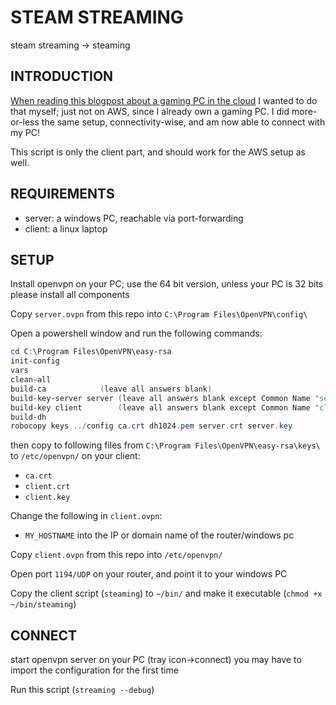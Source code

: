 # STEAM STREAMING
steam streaming -> steaming

## INTRODUCTION
[When reading this blogpost about a gaming PC in the cloud](https://lg.io/2015/07/05/revised-and-much-faster-run-your-own-highend-cloud-gaming-service-on-ec2.html)
I wanted to do that myself; just not on AWS, since I already own a gaming PC.
I did more-or-less the same setup, connectivity-wise, and am now able to
connect with my PC!

This script is only the client part, and should work for the AWS setup as well.

## REQUIREMENTS
- server: a windows PC, reachable via port-forwarding
- client: a linux laptop

## SETUP
Install openvpn on your PC; use the 64 bit version, unless your PC is 32 bits
please install all components

Copy `server.ovpn` from this repo into `C:\Program Files\OpenVPN\config\`

Open a powershell window and run the following commands:
```powershell
cd C:\Program Files\OpenVPN\easy-rsa
init-config
vars
clean-all
build-ca			(leave all answers blank)
build-key-server server	(leave all answers blank except Common Name "server", yes to Sign and yes to Commit)
build-key client		(leave all answers blank except Common Name "client", yes to Sign and yes to Commit)
build-dh
robocopy keys ../config ca.crt dh1024.pem server.crt server.key
```

then copy to following files from `C:\Program Files\OpenVPN\easy-rsa\keys\`
to `/etc/openvpn/` on your client:
- `ca.crt`
- `client.crt`
- `client.key`

Change the following in `client.ovpn`:
- `MY_HOSTNAME` into the IP or domain name of the router/windows pc

Copy `client.ovpn` from this repo into `/etc/openvpn/`

Open port `1194/UDP` on your router, and point it to your windows PC

Copy the client script (`steaming`) to `~/bin/`
and make it executable (`chmod +x ~/bin/steaming`)

## CONNECT
start openvpn server on your PC (tray icon->connect)
you may have to import the configuration for the first time

Run this script  (`streaming --debug`)
